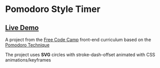 # Pomodoro Style Timer

## [Live Demo](https://robo2323.github.io/pomodoro-timer)

A project from the [Free Code Camp](https://freecodecamp.org) front-end curriculum based on the [Pomodoro Technique](https://en.wikipedia.org/wiki/Pomodoro_Technique)

The project uses **SVG** circles with stroke-dash-offset animated with CSS animations/keyframes
